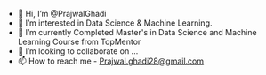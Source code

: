 - 👋 Hi, I’m @PrajwalGhadi
- 👀 I’m interested in Data Science & Machine Learning.
- 🌱 I’m currently Completed Master's in Data Science and Machine Learning Course from TopMentor
- 💞️ I’m looking to collaborate on ...
- 📫 How to reach me - Prajwal.ghadi28@gmail.com

<!---
PrajwalGhadi/PrajwalGhadi is a ✨ special ✨ repository because its `README.md` (this file) appears on your GitHub profile.
You can click the Preview link to take a look at your changes.
--->
